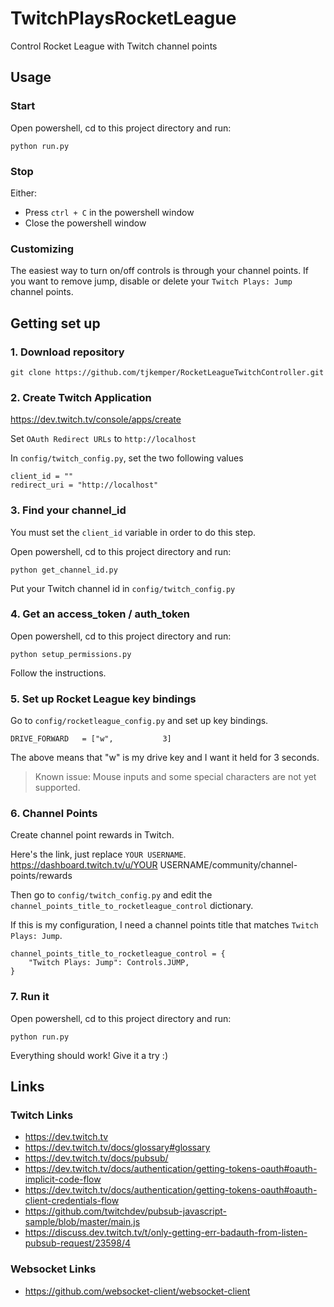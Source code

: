# TwitchPlaysRocketLeague
Control Rocket League with Twitch channel points


## Usage

### Start
Open powershell, cd to this project directory and run:
```
python run.py
```

### Stop
Either:
* Press `ctrl + C` in the powershell window
* Close the powershell window

### Customizing
The easiest way to turn on/off controls is through your channel points. If you want to remove jump, disable or delete your `Twitch Plays: Jump` channel points.


## Getting set up

### 1. Download repository
```
git clone https://github.com/tjkemper/RocketLeagueTwitchController.git
```

### 2. Create Twitch Application
https://dev.twitch.tv/console/apps/create

Set `OAuth Redirect URLs` to `http://localhost`

In `config/twitch_config.py`, set the two following values

```
client_id = ""
redirect_uri = "http://localhost"
```

### 3. Find your channel_id
You must set the `client_id` variable in order to do this step.

Open powershell, cd to this project directory and run:
```
python get_channel_id.py
```

Put your Twitch channel id in `config/twitch_config.py`

### 4. Get an access_token / auth_token
Open powershell, cd to this project directory and run:
```
python setup_permissions.py
```

Follow the instructions.

### 5. Set up Rocket League key bindings
Go to `config/rocketleague_config.py` and set up key bindings.

```
DRIVE_FORWARD   = ["w",           3]
```
The above means that "w" is my drive key and I want it held for 3 seconds.

> Known issue: Mouse inputs and some special characters are not yet supported.

### 6. Channel Points
Create channel point rewards in Twitch.

Here's the link, just replace `YOUR USERNAME`.
https://dashboard.twitch.tv/u/YOUR USERNAME/community/channel-points/rewards

Then go to `config/twitch_config.py` and edit the `channel_points_title_to_rocketleague_control` dictionary.

If this is my configuration, I need a channel points title that matches `Twitch Plays: Jump`.
```
channel_points_title_to_rocketleague_control = {
    "Twitch Plays: Jump": Controls.JUMP,
}
```

### 7. Run it
Open powershell, cd to this project directory and run:
```
python run.py
```

Everything should work! Give it a try :)


## Links

### Twitch Links 
* https://dev.twitch.tv
* https://dev.twitch.tv/docs/glossary#glossary
* https://dev.twitch.tv/docs/pubsub/
* https://dev.twitch.tv/docs/authentication/getting-tokens-oauth#oauth-implicit-code-flow
* https://dev.twitch.tv/docs/authentication/getting-tokens-oauth#oauth-client-credentials-flow
* https://github.com/twitchdev/pubsub-javascript-sample/blob/master/main.js
* https://discuss.dev.twitch.tv/t/only-getting-err-badauth-from-listen-pubsub-request/23598/4

### Websocket Links
* https://github.com/websocket-client/websocket-client
